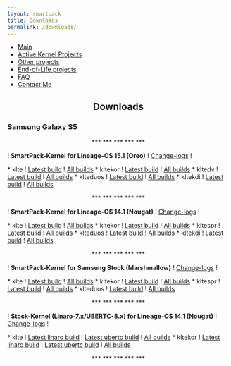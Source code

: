 ```yaml
---
layout: smartpack
title: Downloads
permalink: /downloads/
---
```


<style>
    tab1 { padding-left: 4em; }
</style>

* <a href="https://sunilpaulmathew.github.io/smartpack/">Main</a>
* <a href="https://sunilpaulmathew.github.io/kernel-projects/">Active Kernel Projects</a>
* <a href="https://sunilpaulmathew.github.io/others/">Other projects</a>
* <a href="https://sunilpaulmathew.github.io/end-of-life/">End-of-Life projects</a>
* <a href="https://sunilpaulmathew.github.io/faq/">FAQ</a>
* <a href="https://sunilpaulmathew.github.io/contact/">Contact Me</a>

<h2 style="text-align: center;">Downloads</h2>

<h3>Samsung Galaxy S5</h3>

<p style="text-align: center;">*** *** *** *** ***</p>

<p>! <strong>SmartPack-Kernel for Lineage-OS 15.1 (Oreo)</strong> ! <a href="https://raw.githubusercontent.com/SmartPack/SmartPack-Kernel-Project_kltexxx/Oreo/change-logs.md">Change-logs</a> !</p>
* klte ! <a href="https://github.com/SmartPack/SmartPack-Kernel-Project_kltexxx/blob/Oreo/kernel-release/SmartPack-Kernel-klte.zip?raw=true">Latest build</a> ! <a href="https://androidfilehost.com/?w=files&flid=241029">All builds</a>
* kltekor ! <a href="https://androidfilehost.com/?w=files&flid=241029">Latest build</a> ! <a href="https://androidfilehost.com/?w=files&flid=241029">All builds</a>
* kltedv ! <a href="https://github.com/SmartPack/SmartPack-Kernel-Project_kltexxx/blob/Oreo/kernel-release/SmartPack-Kernel-kltedv.zip?raw=true">Latest build</a> ! <a href="https://androidfilehost.com/?w=files&flid=241029">All builds</a>
* klteduos ! <a href="https://github.com/SmartPack/SmartPack-Kernel-Project_kltexxx/blob/Oreo/kernel-release/SmartPack-Kernel-klteduos.zip?raw=true">Latest build</a> ! <a href="https://androidfilehost.com/?w=files&flid=241029">All builds</a>
* kltekdi ! <a href="https://github.com/SmartPack/SmartPack-Kernel-Project_kltexxx/blob/Oreo/kernel-release/SmartPack-Kernel-kltekdi.zip?raw=true">Latest build</a> ! <a href="https://androidfilehost.com/?w=files&flid=241029">All builds</a>

<p style="text-align: center;">*** *** *** *** ***</p>

<p>! <strong>SmartPack-Kernel for Lineage-OS 14.1 (Nougat)</strong> ! <a href="https://raw.githubusercontent.com/SmartPack/SmartPack-Kernel-Project_kltexxx/Nougat/change-logs.md">Change-logs</a> !</p>
* klte ! <a href="https://github.com/SmartPack/SmartPack-Kernel-Project_kltexxx/blob/Nougat/kernel-release/SmartPack-Kernel-klte.zip?raw=true">Latest build</a> ! <a href="https://androidfilehost.com/?w=files&flid=227310">All builds</a>
* kltekor ! <a href="https://github.com/SmartPack/SmartPack-Kernel-Project_kltexxx/blob/Nougat/kernel-release/SmartPack-Kernel-kltekor.zip?raw=true">Latest build</a> ! <a href="https://androidfilehost.com/?w=files&flid=227315">All builds</a>
* kltespr ! <a href="https://github.com/SmartPack/SmartPack-Kernel-Project_kltexxx/blob/Nougat/kernel-release/SmartPack-Kernel-kltespr.zip?raw=true">Latest build</a> ! <a href="https://androidfilehost.com/?w=files&flid=227317">All builds</a>
* klteduos ! <a href="https://github.com/SmartPack/SmartPack-Kernel-Project_kltexxx/blob/Nougat/kernel-release/SmartPack-Kernel-klteduos.zip?raw=true">Latest build</a> ! <a href="https://androidfilehost.com/?w=files&flid=227316">All builds</a>
* kltekdi ! <a href="https://github.com/SmartPack/SmartPack-Kernel-Project_kltexxx/blob/Nougat/kernel-release/SmartPack-Kernel-kltekdi.zip?raw=true">Latest build</a> ! <a href="https://androidfilehost.com/?w=files&flid=251637">All builds</a>

<p style="text-align: center;">*** *** *** *** ***</p>

<p>! <strong>SmartPack-Kernel for Samsung Stock (Marshmallow)</strong> ! <a href="https://raw.githubusercontent.com/SmartPack/SmartPack-Kernel-Project_kltexxx/stock/change-logs.md">Change-logs</a> !</p>
* klte ! <a href="https://github.com/SmartPack/SmartPack-Kernel-Project_kltexxx/blob/stock/kernel-release/SmartPack-Kernel-klte.zip?raw=true">Latest build</a> ! <a href="https://androidfilehost.com/?w=files&flid=177762">All builds</a>
* kltekor ! <a href="https://github.com/SmartPack/SmartPack-Kernel-Project_kltexxx/blob/stock/kernel-release/SmartPack-Kernel-kltekor.zip?raw=true">Latest build</a> ! <a href="https://androidfilehost.com/?w=files&flid=177764">All builds</a>
* kltespr ! <a href="https://github.com/SmartPack/SmartPack-Kernel-Project_kltexxx/blob/stock/kernel-release/SmartPack-Kernel-kltespr.zip?raw=true">Latest build</a> ! <a href="https://androidfilehost.com/?w=files&flid=177768">All builds</a>
* klteduos ! <a href="https://github.com/SmartPack/SmartPack-Kernel-Project_kltexxx/blob/stock/kernel-release/SmartPack-Kernel-klteduos.zip?raw=true">Latest build</a> ! <a href="https://androidfilehost.com/?w=files&flid=177765">All builds</a>

<p style="text-align: center;">*** *** *** *** ***</p>

<p>! <strong>Stock-Kernel (Linaro-7.x/UBERTC-8.x) for Lineage-OS 14.1 (Nougat)</strong> ! <a href="https://raw.githubusercontent.com/SmartPack/Stock-Kernel_Linaro-UBERTC_kltexxx/Nougat/change-logs.md">Change-logs</a> !</p>
* klte ! <a href="https://github.com/SmartPack/Stock-Kernel_Linaro-UBERTC_kltexxx/blob/Nougat/kernel-release/Stock-Kernel-klte-linaro.zip?raw=true">Latest linaro build</a> ! <a href="https://github.com/SmartPack/Stock-Kernel_Linaro-UBERTC_kltexxx/blob/Nougat/kernel-release/Stock-Kernel-klte-ubertc.zip?raw=true">Latest ubertc build</a> ! <a href="https://github.com/SmartPack/Stock-Kernel_Linaro-UBERTC_kltexxx/releases">All builds</a>
* kltekor ! <a href="https://github.com/SmartPack/Stock-Kernel_Linaro-UBERTC_kltexxx/blob/Nougat/kernel-release/Stock-Kernel-kltekor-linaro.zip?raw=true">Latest linaro build</a> ! <a href="https://github.com/SmartPack/Stock-Kernel_Linaro-UBERTC_kltexxx/blob/Nougat/kernel-release/Stock-Kernel-kltekor-ubertc.zip?raw=true">Latest ubertc build</a> ! <a href="https://github.com/SmartPack/Stock-Kernel_Linaro-UBERTC_kltexxx/releases">All builds</a>

<p style="text-align: center;">*** *** *** *** ***</p>
